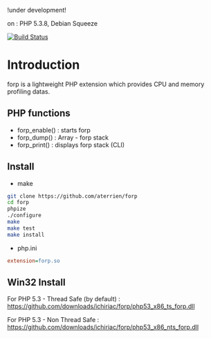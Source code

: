 !under development!

on : PHP 5.3.8,  Debian Squeeze

[![Build Status](https://secure.travis-ci.org/aterrien/forp.png)](http://travis-ci.org/aterrien/forp)

# Introduction #

forp is a lightweight PHP extension which provides CPU and memory profiling datas.

## PHP functions ##
- forp_enable() : starts forp
- forp_dump() : Array - forp stack
- forp_print() : displays forp stack (CLI)

## Install ##

* make
```sh
git clone https://github.com/aterrien/forp
cd forp
phpize
./configure
make
make test
make install
```

* php.ini
```ini
extension=forp.so
```

## Win32 Install ##

For PHP 5.3 - Thread Safe (by default) :
https://github.com/downloads/ichiriac/forp/php53_x86_ts_forp.dll

For PHP 5.3 - Non Thread Safe :
https://github.com/downloads/ichiriac/forp/php53_x86_nts_forp.dll